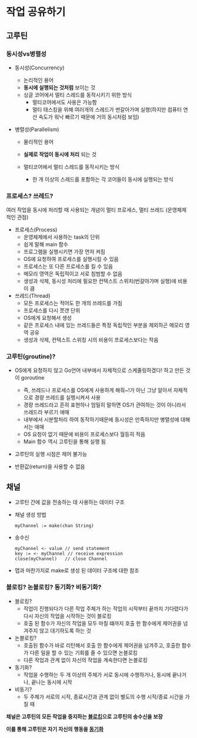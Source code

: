 # 작업 공유하기

## 고루틴

### 동시성vs병렬성

- 동시성(Concurrency)

  - 논리적인 용어
  - **동시에 실행되는 것처럼** 보이는 것
  - 싱글 코어에서 멀티 스레드를 동작시키기 위한 방식
    - 멀티코어에서도 사용은 가능함
    - 멀티 태스킹을 위해 여러개의 스레드가 번갈아가며 실행(하지만 컴퓨터 연산 속도가 워낙 빠르기 때문에 거의 동시처럼 보임)

- 병렬성(Parallelism)

  - 물리적인 용어

  - **실제로 작업이 동시에 처리** 되는 것

  - 멀티코어에서 멀티 스레드를 동작시키는 방식

    - 한 개 이상의 스레드를 포함하는 각 코어들이 동시에 실행되는 방식

    

### 프로세스? 쓰레드?

여러 작업을 동시에 처리할 때 사용되는 개념이 멀티 프로세스, 멀티 쓰레드 (운영체제 적인 관점)

- 프로세스(Process)
  - 운영체제에서 사용하는 task의 단위
  - 쉽게 말해 main 함수
  - 프로그램을 실행시키면 가장 먼저 켜짐
  - OS에 요청하여 프로세스를 실행시킬 수 있음
  - 프로세스는 또 다른 프로세스를 킬 수 있음
  - 메모리 영역은 독립적이고 서로 침범할 수 없음
  - 생성과 삭제, 동시성 처리에 필요한 컨텍스트 스위치(번갈아가며 실행)에 비용이 큼
- 쓰레드(Thread)
  - 모든 프로세스는 적어도 한 개의 쓰레드를 가짐
  - 프로세스를 다시 쪼갠 단위
  - OS에게 요청해서 생성
  - 같은 프로세스 내에 있는 쓰레드들은 특정 독립적인 부분을 제외하곤 메모리 영역 공유
  - 생성과 삭제, 컨텍스트 스위칭 시의 비용이 프로세스보다는 작음

### 고루틴(groutine)?

- OS에게 요청하지 않고 Go언어 내부에서 자체적으로 스케줄링하겠다! 하고 만든 것이 goroutine

  - 즉, 쓰레드나 프로세스를 OS에게 사용하게 해줘~!가 아닌 그냥 알아서 자체적으로 경량 쓰레드를 실행시켜서 사용
  - 경량 쓰레드라고 흔히 표현하나 엄밀히 말하면 OS가 관여하는 것이 아니라서 쓰레드라 부르기 애매
  - 내부에서 시분할처리 하여 동작하기때문에 동시성은 만족하지만 병렬성에 대해서는 애매
  - OS 요청이 없기 때문에 비용이 프로세스보다 월등히 적음
  - Main 함수 역시 고루틴을 통해 실행 됨

- 고루틴의 실행 시점은 제어 불가능 

- 반환값(return)을 사용할 수 없음

  

## 채널

- 고루틴 간에 값을 전송하는 데 사용하는 데이터 구조

- 채널 생성 방법

  `myChannel := make(chan String)`

- 송수신

  ```
  myChannel <- value // send statement
  key := <- myChannel // receive expression
  close(myChannel)   // close Channel
  ```

  

- 맵과 마찬가지로 make로 생성 된 데이터 구조에 대한 참조



### 블로킹? 논블로킹? 동기화? 비동기화?

- 블로킹?
  - 작업이 진행되다가 다른 작업 주체가 하는 작업의 시작부터 끝까지 기다렸다가 다시 자신의 작업을 시작하는 것이 블로킹
  - 호출 된 함수가 자신의 작업을 모두 마칠 떄까지 호출 한 함수에게 제어권을 넘겨주지 않고 대기하도록 하는 것
- 논블로킹?
  - 호출된 함수가 바로 리턴해서 호출 한 함수에게 제어권을 넘겨주고, 호출한 함수가 다른 일을 할 수 있는 기회를 줄 수 있으면 논블로킹
  - 다른 작업과 관계 없이 자신의 작업을 계속한다면 논블로킹
- 동기화?
  - 작업을 수행하는 두 개 이상의 주체가 서로 동시에 수행하거나, 동시에 끝나거나, 끝나는 동시에 시작
- 비동기?
  - 두 주체가 서로의 시작, 종료시간과 관계 없이 별도의 수행 시작/종료 시간을 가질 때



**채널은 고루틴의 모든 작업을 중지하는 <u>블로킹</u>으로 고루틴의 송수신을 보장**

**이를 통해 고루틴은 자기 자신의 행동을 <u>동기화</u>**



